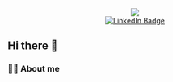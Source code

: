 <div id="header-gif" align="center">
  <img src="https://media.giphy.com/media/Qo2dupDib32rkTY4hX/giphy.gif" width:"100"/>
</div>

<div id="badges" align="center">
  <a href="https://www.linkedin.com/in/rostislav-stoyanov-sofia/">
    <img src="https://img.shields.io/badge/LinkedIn-blue?style=for-the-badge&logo=linkedin&logoColor=white" alt="LinkedIn Badge"/>
  </a>
</div>

## Hi there 👋
### :technologist: About me

<!--
**rstoyanovv/rstoyanovv** is a ✨ _special_ ✨ repository because its `README.md` (this file) appears on your GitHub profile.

Here are some ideas to get you started:

- 🔭 I’m currently working on ...
- 🌱 I’m currently learning ...
- 👯 I’m looking to collaborate on ...
- 🤔 I’m looking for help with ...
- 💬 Ask me about ...
- 📫 How to reach me: ...
- 😄 Pronouns: ...
- ⚡ Fun fact: ...
-->
